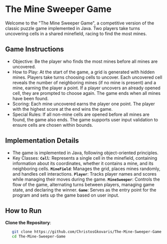 # The Mine Sweeper Game

Welcome to the "The Mine Sweeper Game", a competitive version of the classic puzzle game implemented in Java. Two players take turns uncovering cells in a shared minefield, racing to find the most mines.


## Game Instructions
- Objective: Be the player who finds the most mines before all mines are uncovered.
- How to Play: At the start of the game, a grid is generated with hidden mines. Players take turns choosing cells to uncover.
  Each uncovered cell reveals the number of neighboring mines (if no mine is present) and a mine, earning the player a point.
  If a player uncovers an already opened cell, they are prompted to choose again. The game ends when all mines have been found.
- Scoring: Each mine uncovered earns the player one point. The player with the highest score at the end wins the game.
- Special Rules: If all non-mine cells are opened before all mines are found, the game also ends. The game supports user input
  validation to ensure cells are chosen within bounds.


## Implementation Details
- The game is implemented in Java, following object-oriented principles.
- Key Classes: **`Cell`**: Represents a single cell in the minefield, containing information about its coordinates, whether it contains a mine,
  and its neighboring cells. **`MineField`**: Manages the grid, places mines randomly, and handles cell interactions. **`Player`**: Tracks player
  names and scores while managing their moves during the game. **`MineSweeper`**: Controls the flow of the game, alternating turns between players,
  managing game state, and declaring the winner. **`Game`**: Serves as the entry point for the program and sets up the game based on user input.


## How to Run
**Clone the Repository**:
  ```bash
     git clone https://github.com/ChristosGkovaris/The-Mine-Sweeper-Game.git
     cd The-Mine-Sweeper-Game
